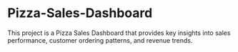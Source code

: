 # Pizza-Sales-Dashboard
This project is a Pizza Sales Dashboard that provides key insights into sales performance, customer ordering patterns, and revenue trends. 
